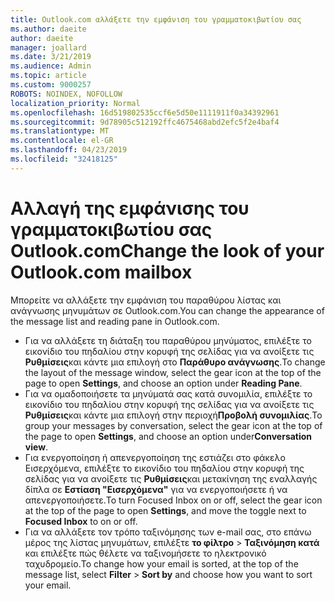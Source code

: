 ```yaml
---
title: Outlook.com αλλάξετε την εμφάνιση του γραμματοκιβωτίου σας
ms.author: daeite
author: daeite
manager: joallard
ms.date: 3/21/2019
ms.audience: Admin
ms.topic: article
ms.custom: 9000257
ROBOTS: NOINDEX, NOFOLLOW
localization_priority: Normal
ms.openlocfilehash: 16d519802535ccf6e5d50e1111911f0a34392961
ms.sourcegitcommit: 9d78905c512192ffc4675468abd2efc5f2e4baf4
ms.translationtype: MT
ms.contentlocale: el-GR
ms.lasthandoff: 04/23/2019
ms.locfileid: "32418125"
---
```

# <a name="change-the-look-of-your-outlookcom-mailbox"></a><span data-ttu-id="1c857-102">Αλλαγή της εμφάνισης του γραμματοκιβωτίου σας Outlook.com</span><span class="sxs-lookup"><span data-stu-id="1c857-102">Change the look of your Outlook.com mailbox</span></span>

<span data-ttu-id="1c857-103">Μπορείτε να αλλάξετε την εμφάνιση του παραθύρου λίστας και ανάγνωσης μηνυμάτων σε Outlook.com.</span><span class="sxs-lookup"><span data-stu-id="1c857-103">You can change the appearance of the message list and reading pane in Outlook.com.</span></span>

- <span data-ttu-id="1c857-104">Για να αλλάξετε τη διάταξη του παραθύρου μηνύματος, επιλέξτε το εικονίδιο του πηδαλίου στην κορυφή της σελίδας για να ανοίξετε τις **Ρυθμίσεις**και κάντε μια επιλογή στο **Παράθυρο ανάγνωσης**.</span><span class="sxs-lookup"><span data-stu-id="1c857-104">To change the layout of the message window, select the gear icon at the top of the page to open **Settings**, and choose an option under **Reading Pane**.</span></span>
- <span data-ttu-id="1c857-105">Για να ομαδοποιήσετε τα μηνύματά σας κατά συνομιλία, επιλέξτε το εικονίδιο του πηδαλίου στην κορυφή της σελίδας για να ανοίξετε τις **Ρυθμίσεις**και κάντε μια επιλογή στην περιοχή**Προβολή συνομιλίας**.</span><span class="sxs-lookup"><span data-stu-id="1c857-105">To group your messages by conversation, select the gear icon at the top of the page to open **Settings**, and choose an option under**Conversation view**.</span></span>
- <span data-ttu-id="1c857-106">Για ενεργοποίηση ή απενεργοποίηση της εστιάζει στο φάκελο Εισερχόμενα, επιλέξτε το εικονίδιο του πηδαλίου στην κορυφή της σελίδας για να ανοίξετε τις **Ρυθμίσεις**και μετακίνηση της εναλλαγής δίπλα σε **Εστίαση "Εισερχόμενα"** για να ενεργοποιήσετε ή να απενεργοποιήσετε.</span><span class="sxs-lookup"><span data-stu-id="1c857-106">To turn Focused Inbox on or off, select the gear icon at the top of the page to open **Settings**, and move the toggle next to **Focused Inbox** to on or off.</span></span>
- <span data-ttu-id="1c857-107">Για να αλλάξετε τον τρόπο ταξινόμησης των e-mail σας, στο επάνω μέρος της λίστας μηνυμάτων, επιλέξτε **το φίλτρο** > **Ταξινόμηση κατά** και επιλέξτε πώς θέλετε να ταξινομήσετε το ηλεκτρονικό ταχυδρομείο.</span><span class="sxs-lookup"><span data-stu-id="1c857-107">To change how your email is sorted, at the top of the message list, select **Filter** > **Sort by** and choose how you want to sort your email.</span></span>